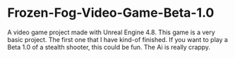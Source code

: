# Frozen-Fog-Video-Game-Beta-1.0
A video game project made with Unreal Engine 4.8. This game is a very basic project. The first one that I have kind-of finished. If you want to play a Beta 1.0 of a stealth shooter, this could be fun. The Ai is really crappy.

